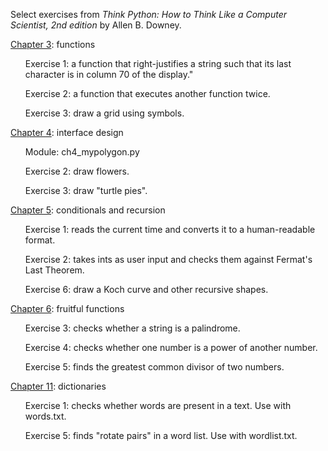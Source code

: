 Select exercises from <i>Think Python: How to Think Like a Computer Scientist, 2nd edition</i> by Allen B. Downey. 

<a href="https://greenteapress.com/thinkpython2/html/thinkpython2004.html">Chapter 3</a>: functions
<ul>Exercise 1: a function that right-justifies a string such that its last character is in column 70 of the display."</ul>
<ul>Exercise 2: a function that executes another function twice.</ul>
<ul>Exercise 3: draw a grid using symbols.</ul>

<a href="https://greenteapress.com/thinkpython2/html/thinkpython2005.html">Chapter 4</a>: interface design
<ul>Module: ch4_mypolygon.py</ul>
<ul>Exercise 2: draw flowers.</ul>
<ul>Exercise 3: draw "turtle pies".</ul>

<a href="https://greenteapress.com/thinkpython2/html/thinkpython2006.html">Chapter 5</a>: conditionals and recursion
<ul>Exercise 1: reads the current time and converts it to a human-readable format.</ul>
<ul>Exercise 2: takes ints as user input and checks them against Fermat's Last Theorem.</ul>
<ul>Exercise 6: draw a Koch curve and other recursive shapes.</ul>

<a href="https://greenteapress.com/thinkpython2/html/thinkpython2007.html">Chapter 6</a>: fruitful functions
<ul>Exercise 3: checks whether a string is a palindrome.</ul>
<ul>Exercise 4: checks whether one number is a power of another number.</ul>
<ul>Exercise 5: finds the greatest common divisor of two numbers.</ul>

<a href="https://greenteapress.com/thinkpython2/html/thinkpython2012.html">Chapter 11</a>: dictionaries
<ul>Exercise 1: checks whether words are present in a text. Use with words.txt.</ul>
<ul>Exercise 5: finds "rotate pairs" in a word list. Use with wordlist.txt.</ul>
